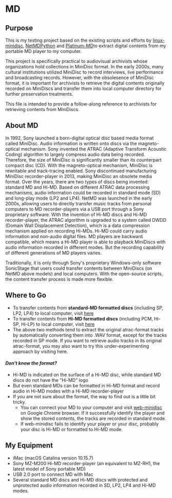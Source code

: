 # MD

## Purpose ##
This is my testing project based on the existing scripts and efforts by [linux-minidisc](https://github.com/glaubitz/linux-minidisc), [NetMDPython](https://wiki.physik.fu-berlin.de/linux-minidisc/doku.php?id=netmdpython#getting_the_code) and [Platinum-MD](https://github.com/gavinbenda/platinum-md)to extract digital contents from my portable MD player to my computer. 

This project is specifically practical to audiovisual archivists whose organizations hold collections in MiniDisc format. In the early 2000s, many cultural institutions utilized MiniDisc to record interviews, live performance and broadcasting records. However, with the obsolesence of MiniDisc format, it is important for archivists to retrieve the digital contents originally recorded on MiniDiscs and transfer them into local computer directory for further preservation treatments. 

This file is intended to provide a follow-along reference to archivists for retrieving contents from MiniDiscs.

## About MD ##
In 1992, Sony launched a born-digital optical disc based media format called MiniDisc. Audio information is written onto discs via the magneto-optical mechanism. Sony invented the ATRAC (Adaptive Transform Acoustic Coding) algorithm to largely compress audio data being recorded. Therefore, the size of MiniDisc is significantly smaller than its counterpart compact disc (CD). With the magneto-optical mechanism, MiniDisc is rewritable and track-tracing enabled. Sony discontinued manufacturing MiniDisc recorder-player in 2013, making MiniDisc an obsolete media format. Over the years, there are two types of discs being invented: standard MD and Hi-MD. Based on different ATRAC data processing mechanisms, audio information could be recorded in standard mode (SD) and long-play mode (LP2 and LP4). NetMD was launched in the early 2000s, allowing users to directly transfer music tracks from personal computers to MD recorder-players via a USB port through a Sony proprietary software. With the invention of Hi-MD discs and Hi-MD recorder-player, the ATRAC algorithm is upgraded to a system called DWDD (Domain Wall Displacement Detection), which is a data compression mechanism applied on recording Hi-MDs. Hi-MD could carry audio information and non-audio digital files. 
MD players are backward compatible, which means a Hi-MD player is able to playback MiniDiscs with audio information recorded in different modes. But the recording capability of different generations of MD players varies. 

Traditionally, it is only through Sony's proprietary Windows-only software SonicStage that users could transfer contents between MiniDiscs (on NetMD above models) and local computers. With the open-source scripts, the content transfer process is made more flexible.


## Where to Go ##
* To transfer contents from **standard-MD formatted discs** (including SP, LP2, LP4) to local computer, visit [here](Standard-MD.md)
* To transfer contents from **Hi-MD formatted discs** (including PCM, Hi-SP, Hi-LP) to local computer, visit [here](Hi-MD.md)
* The above two methods tend to extract the original atrac-format tracks by automatically converting them into .WAV format, except for the tracks recorded in SP mode. If you want to retrieve audio tracks in its original atrac-format, you may also want to try this under-experimenting approach by visiting here.

#### *Don't know the format?* ####
* Hi-MD is indicated on the surface of a Hi-MD disc, while standard MD discs do not have the "Hi-MD" logo
* But even standard MDs can be formatted in Hi-MD format and record audio in Hi-MD modes with a Hi-MD recorder-player
* If you are not sure about the format, the way to find out is a little bit tricky. 
  * You can connect your MD to your computer and visit [web-minidisc](https://stefano.brilli.me/webminidisc/) on Google Chrome browser. If it successfully identify the player and show the stored contents, the tracks are recorded in standard mode.
  * If web-minidisc fails to identify your player or your disc, probably your disc is Hi-MD or formatted to Hi-MD mode.

## My Equipment ##
* iMac (macOS Catalina version 10.15.7) 
* Sony MZ-M200 Hi-MD recorder-player (an equivalent to MZ-RH1, the latest model of Sony portable MD)
* USB 2.0 port to connect MD with Mac
* Several standard MD discs and Hi-MD discs with protected and unprotected audio information recorded in SD, LP2, LP4 and Hi-MD modes.

